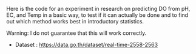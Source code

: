 Here is the code for an experiment in research on predicting DO from pH, EC, and Temp in a basic way, to test if it can actually be done and to find out which method works best in introductory statistics.

Warning: I do not guarantee that this will work correctly.

- Dataset : https://data.go.th/dataset/real-time-2558-2563
